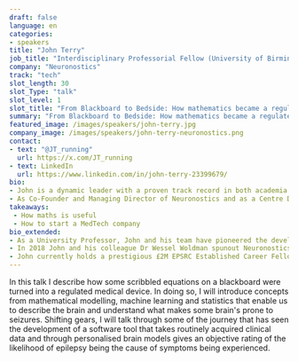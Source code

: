 ```yaml
---
draft: false
language: en
categories:
- speakers
title: "John Terry"
job_title: "Interdisciplinary Professorial Fellow (University of Birmingham) | Co-Founder and MD"
company: "Neuronostics"
track: "tech"
slot_length: 30
slot_Type: "talk"
slot_level: 1
slot_title: "From Blackboard to Bedside: How mathematics became a regulated software-as-a-Medical-Device"
summary: "From Blackboard to Bedside: How mathematics became a regulated software-as-a-Medical-Device"
featured_image: /images/speakers/john-terry.jpg
company_image: /images/speakers/john-terry-neuronostics.png
contact:
- text: "@JT_running"
  url: https://x.com/JT_running
- text: LinkedIn
  url: https://www.linkedin.com/in/john-terry-23399679/
bio:
- John is a dynamic leader with a proven track record in both academia and industry driving innovation and excellence at the intersection between science, technology and medicine. 
- As Co-Founder and Managing Director of Neuronostics and as a Centre Director at the University of Birmingham, John brings a unique blend of academic rigour and entrepreneurial expertise.
takeaways:
 - How maths is useful 
 - How to start a MedTech company
bio_extended:
- As a University Professor, John and his team have pioneered the development and application of mathematical models and machine learning tools to bring new understanding of how the brain works and the conditions under which neurological conditions, such as epilepsy, can emerge. His research has included a number of first-of-its-kind studies with applications in diagnosis, prognosis and treatment of epilepsy.
- In 2018 John and his colleague Dr Wessel Woldman spunout Neuronostics from the University of Exeter, as a vehicle to bring the power of these research findings into the hands of clinicians. This has resulted in BioEP, a clinical decision support tool for revealing epilepsy likelihood from clinical data currently disregarded as being non-informative. BioEP is regulated by the MHRA and the company are ISO13485 certified. John has been the driving force behind building Neuronostics, personally raising almost £5M in government grants (£2.6M) and equity investments (£2.2M).
- John currently holds a prestigious £2M EPSRC Established Career Fellowship and was the recent recipient of TechSpark Founder of the Year in 2024 for his leadership of Neuronostics.
---
```


In this talk I describe how some scribbled equations on a blackboard were turned into a regulated medical device. In doing so, I will introduce concepts from mathematical modelling, machine learning and statistics that enable us to describe the brain and understand what makes some brain's prone to seizures. Shifting gears, I will talk through some of the journey that has seen the development of a software tool that takes routinely acquired clinical data and through personalised brain models gives an objective rating of the likelihood of epilepsy being the cause of symptoms being experienced.
